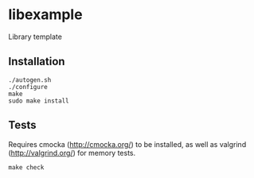 libexample
==========

Library template

Installation
------------

    ./autogen.sh
    ./configure
    make
    sudo make install

Tests
-----

Requires cmocka (http://cmocka.org/) to be installed, as well as valgrind (http://valgrind.org/) for memory tests.

    make check
